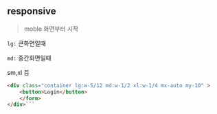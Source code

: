 ## responsive

> moble 화면부터 시작

`lg:` 큰화면일때

`md:` 중간화면일때

sm,xl 등

```html
<div class="container lg:w-5/12 md:w-1/2 xl:w-1/4 mx-auto my-10" >
    <button>Login</button>
    </form>
</div>```
```